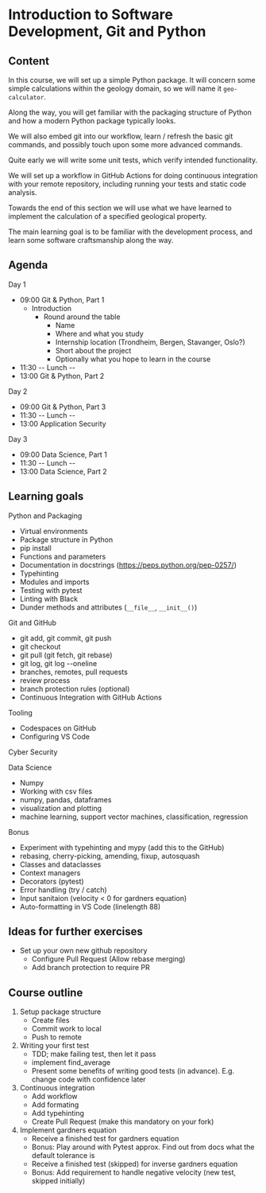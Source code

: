 # Introduction to Software Development, Git and Python

## Content

In this course, we will set up a simple Python package. It will concern some simple
calculations within the geology domain, so we will name it `geo-calculator`.

Along the way, you will get familiar with the packaging structure of Python and how a
modern Python package typically looks.

We will also embed git into our workflow, learn / refresh the basic git commands, and
possibly touch upon some more advanced commands.

Quite early we will write some unit tests, which verify intended functionality.

We will set up a workflow in GitHub Actions for doing continuous integration with your
remote repository, including running your tests and static code analysis.

Towards the end of this section we will use what we have learned to implement the
calculation of a specified geological property.

The main learning goal is to be familiar with the development process, and learn some
software craftsmanship along the way.

## Agenda

Day 1

- 09:00 Git & Python, Part 1
  - Introduction
    - Round around the table
      - Name
      - Where and what you study
      - Internship location (Trondheim, Bergen, Stavanger, Oslo?)
      - Short about the project
      - Optionally what you hope to learn in the course
- 11:30 -- Lunch --
- 13:00 Git & Python, Part 2

Day 2

- 09:00 Git & Python, Part 3
- 11:30 -- Lunch --
- 13:00 Application Security

Day 3

- 09:00 Data Science, Part 1
- 11:30 -- Lunch --
- 13:00 Data Science, Part 2

## Learning goals

Python and Packaging

- Virtual environments
- Package structure in Python
- pip install
- Functions and parameters
- Documentation in docstrings (https://peps.python.org/pep-0257/)
- Typehinting
- Modules and imports
- Testing with pytest
- Linting with Black
- Dunder methods and attributes (`__file__`, `__init__()`)

Git and GitHub

- git add, git commit, git push
- git checkout
- git pull (git fetch, git rebase)
- git log, git log --oneline
- branches, remotes, pull requests
- review process
- branch protection rules (optional)
- Continuous Integration with GitHub Actions

Tooling

- Codespaces on GitHub
- Configuring VS Code

Cyber Security

Data Science

- Numpy
- Working with csv files
- numpy, pandas, dataframes
- visualization and plotting
- machine learning, support vector machines, classification, regression

Bonus

- Experiment with typehinting and mypy (add this to the GitHub)
- rebasing, cherry-picking, amending, fixup, autosquash
- Classes and dataclasses
- Context managers
- Decorators (pytest)
- Error handling (try / catch)
- Input sanitaion (velocity < 0 for gardners equation)
- Auto-formatting in VS Code (linelength 88)

## Ideas for further exercises

- Set up your own new github repository
  - Configure Pull Request (Allow rebase merging)
  - Add branch protection to require PR

## Course outline

1. Setup package structure
   - Create files
   - Commit work to local
   - Push to remote
2. Writing your first test
   - TDD; make failing test, then let it pass
   - implement find_average
   - Present some benefits of writing good tests (in advance). E.g. change code with confidence later
3. Continuous integration
   - Add workflow
   - Add formating
   - Add typehinting
   - Create Pull Request (make this mandatory on your fork)
4. Implement gardners equation
   - Receive a finished test for gardners equation
   - Bonus: Play around with Pytest approx. Find out from docs what the default tolerance is
   - Receive a finished test (skipped) for inverse gardners equation
   - Bonus: Add requirement to handle negative velocity (new test, skipped initially)
